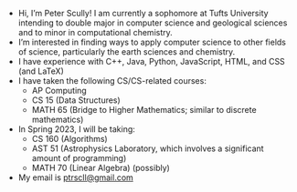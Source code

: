 - Hi, I’m Peter Scully! I am currently a sophomore at Tufts University intending to double major in computer science and geological sciences and to minor in computational chemistry.
- I’m interested in finding ways to apply computer science to other fields of science, particularly the earth sciences and chemistry.
- I have experience with C++, Java, Python, JavaScript, HTML, and CSS (and LaTeX)
- I have taken the following CS/CS-related courses:
  - AP Computing
  - CS 15 (Data Structures)
  - MATH 65 (Bridge to Higher Mathematics; similar to discrete mathematics)
- In Spring 2023, I will be taking:
  - CS 160 (Algorithms)
  - AST 51 (Astrophysics Laboratory, which involves a significant amount of programming)
  - MATH 70 (Linear Algebra) (possibly)
- My email is ptrscll@gmail.com

<!---
ptrscll/ptrscll is a ✨ special ✨ repository because its `README.md` (this file) appears on your GitHub profile.
You can click the Preview link to take a look at your changes.
--->
